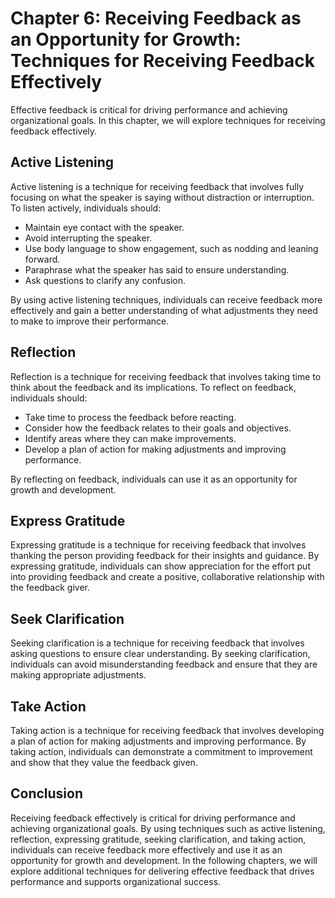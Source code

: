 Chapter 6: Receiving Feedback as an Opportunity for Growth: Techniques for Receiving Feedback Effectively
=========================================================================================================

Effective feedback is critical for driving performance and achieving organizational goals. In this chapter, we will explore techniques for receiving feedback effectively.

Active Listening
----------------

Active listening is a technique for receiving feedback that involves fully focusing on what the speaker is saying without distraction or interruption. To listen actively, individuals should:

* Maintain eye contact with the speaker.
* Avoid interrupting the speaker.
* Use body language to show engagement, such as nodding and leaning forward.
* Paraphrase what the speaker has said to ensure understanding.
* Ask questions to clarify any confusion.

By using active listening techniques, individuals can receive feedback more effectively and gain a better understanding of what adjustments they need to make to improve their performance.

Reflection
----------

Reflection is a technique for receiving feedback that involves taking time to think about the feedback and its implications. To reflect on feedback, individuals should:

* Take time to process the feedback before reacting.
* Consider how the feedback relates to their goals and objectives.
* Identify areas where they can make improvements.
* Develop a plan of action for making adjustments and improving performance.

By reflecting on feedback, individuals can use it as an opportunity for growth and development.

Express Gratitude
-----------------

Expressing gratitude is a technique for receiving feedback that involves thanking the person providing feedback for their insights and guidance. By expressing gratitude, individuals can show appreciation for the effort put into providing feedback and create a positive, collaborative relationship with the feedback giver.

Seek Clarification
------------------

Seeking clarification is a technique for receiving feedback that involves asking questions to ensure clear understanding. By seeking clarification, individuals can avoid misunderstanding feedback and ensure that they are making appropriate adjustments.

Take Action
-----------

Taking action is a technique for receiving feedback that involves developing a plan of action for making adjustments and improving performance. By taking action, individuals can demonstrate a commitment to improvement and show that they value the feedback given.

Conclusion
----------

Receiving feedback effectively is critical for driving performance and achieving organizational goals. By using techniques such as active listening, reflection, expressing gratitude, seeking clarification, and taking action, individuals can receive feedback more effectively and use it as an opportunity for growth and development. In the following chapters, we will explore additional techniques for delivering effective feedback that drives performance and supports organizational success.


